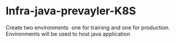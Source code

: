 # Infra-java-prevayler-K8S
Create two environments ­ one for training and one for production. Environments will be used to host java application
